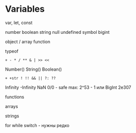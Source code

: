 # Variables

var, let, const

number boolean string null undefined symbol bigint

object / array function

typeof

`+ - * / ** & | >> <<`

Number() String() Boolean()

`+ +str ! !! && || ?: ?? `

Infinity -Infinity NaN
0/0 - safe
max: 2^53 - 1 или BigInt
2e307

functions

arrays

strings

for while switch - нужны редко
